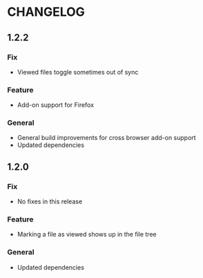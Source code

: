 # CHANGELOG

## 1.2.2

### Fix

* Viewed files toggle sometimes out of sync

### Feature
  
* Add-on support for Firefox

### General

* General build improvements for cross browser add-on support
* Updated dependencies

## 1.2.0

### Fix

* No fixes in this release

### Feature
  
* Marking a file as viewed shows up in the file tree

### General

* Updated dependencies
